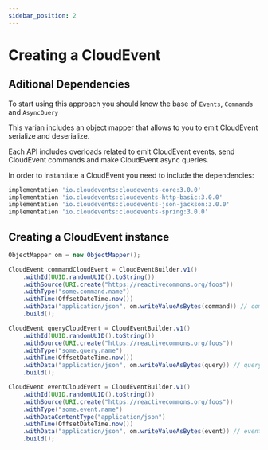 ```yaml
---
sidebar_position: 2
---
```


# Creating a CloudEvent

## Aditional Dependencies

To start using this approach you should know the base of `Events`, `Commands` and `AsyncQuery`

This varian includes an object mapper that allows to you to emit CloudEvent serialize and deserialize.

Each API includes overloads related to emit CloudEvent events, send CloudEvent commands and make CloudEvent async queries.

In order to instantiate a CloudEvent you need to include the dependencies:

```groovy
implementation 'io.cloudevents:cloudevents-core:3.0.0'
implementation 'io.cloudevents:cloudevents-http-basic:3.0.0'
implementation 'io.cloudevents:cloudevents-json-jackson:3.0.0'
implementation 'io.cloudevents:cloudevents-spring:3.0.0'
```
## Creating a CloudEvent instance

```java
ObjectMapper om = new ObjectMapper();

CloudEvent commandCloudEvent = CloudEventBuilder.v1()
    .withId(UUID.randomUUID().toString())
    .withSource(URI.create("https://reactivecommons.org/foos"))
    .withType("some.command.name")
    .withTime(OffsetDateTime.now())
    .withData("application/json", om.writeValueAsBytes(command)) // command is your own object
    .build();

CloudEvent queryCloudEvent = CloudEventBuilder.v1()
    .withId(UUID.randomUUID().toString())
    .withSource(URI.create("https://reactivecommons.org/foos"))
    .withType("some.query.name")
    .withTime(OffsetDateTime.now())
    .withData("application/json", om.writeValueAsBytes(query)) // query is your own object
    .build();

CloudEvent eventCloudEvent = CloudEventBuilder.v1()
    .withId(UUID.randomUUID().toString())
    .withSource(URI.create("https://reactivecommons.org/foos"))
    .withType("some.event.name")
    .withDataContentType("application/json")
    .withTime(OffsetDateTime.now())
    .withData("application/json", om.writeValueAsBytes(event)) // event is your own object
    .build();
```